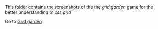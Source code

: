 This folder contains the screenshots of the the *grid garden* game for the better understanding of *css grid*

Go to [Grid garden](https://cssgridgarden.com/)